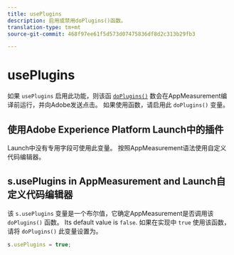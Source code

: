 ```yaml
---
title: usePlugins
description: 启用或禁用doPlugins()函数。
translation-type: tm+mt
source-git-commit: 468f97ee61f5d573d07475836df8d2c313b29fb3

---
```



# usePlugins

如果 `usePlugins` 启用此功能，则该函 [`doPlugins()`](../functions/doplugins.md) 数会在AppMeasurement编译前运行，并向Adobe发送点击。 如果使用函数，请启用此 `doPlugins()` 变量。

## 使用Adobe Experience Platform Launch中的插件

Launch中没有专用字段可使用此变量。 按照AppMeasurement语法使用自定义代码编辑器。

## s.usePlugins in AppMeasurement and Launch自定义代码编辑器

该 `s.usePlugins` 变量是一个布尔值，它确定AppMeasurement是否调用该 `doPlugins()` 函数。 Its default value is `false`. 如果在实现中 `true` 使用该函数，请将 `doPlugins()` 此变量设置为。

```js
s.usePlugins = true;
```
